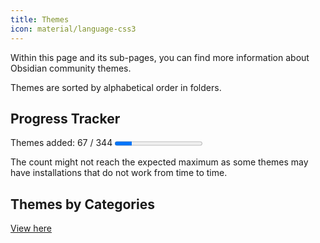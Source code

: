 ```yaml
---
title: Themes
icon: material/language-css3
---
```


Within this page and its sub-pages, you can find more information about Obsidian
community themes.

Themes are sorted by alphabetical order in folders.

## Progress Tracker

<p>
    Themes added: 67 / 344
    <progress value="67" max="344"/>
</p>

The count might not reach the expected maximum as some themes may have
installations that do not work from time to time.

## Themes by Categories

[View here](./categories.md)
